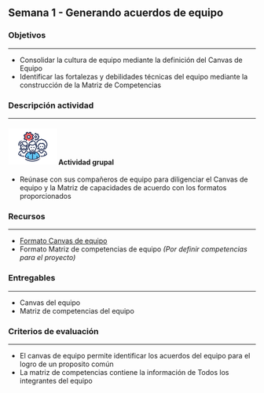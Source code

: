 
## Semana 1 - Generando acuerdos de equipo

### Objetivos

---
* Consolidar la cultura de equipo mediante la definición del Canvas de Equipo
* Identificar las fortalezas y debilidades técnicas del equipo mediante la construcción de la Matriz de Competencias

### Descripción actividad

---
#### ![](./../../assets/images/grupo.png) Actividad grupal

* Reúnase con sus compañeros de equipo para diligenciar el Canvas de equipo y la Matriz de capacidades de acuerdo con los formatos proporcionados

### Recursos 

---
* [Formato Canvas de equipo](https://miro.com/app/board/o9J_lQEeUlQ=/)
* Formato Matriz de competencias de equipo *(Por definir competencias para el proyecto)*

### Entregables

---
* Canvas del equipo
* Matriz de competencias del equipo

### Criterios de evaluación

---
* El canvas de equipo permite identificar los acuerdos del equipo para el logro de un proposito común
* La matriz de competencias contiene la información de Todos los integrantes del equipo

